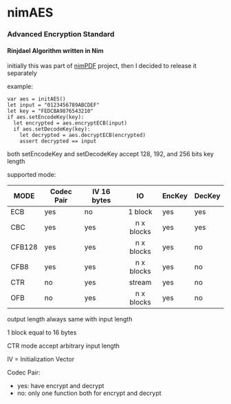 # **nimAES**
### Advanced Encryption Standard
#### Rinjdael Algorithm written in Nim

initially this was part of [nimPDF](https://github.com/jangko/nimpdf) project, then I decided to release it separately

example:

```nimrod
var aes = initAES()
let input = "0123456789ABCDEF"
let key = "FEDCBA9876543210"
if aes.setEncodeKey(key):
  let encrypted = aes.encryptECB(input)
  if aes.setDecodeKey(key):
    let decrypted = aes.decryptECB(encrypted)
    assert decrypted == input
```

both setEncodeKey and setDecodeKey accept 128, 192, and 256 bits key length

supported mode:

| MODE | Codec Pair | IV 16 bytes | IO | EncKey | DecKey |
|--------|------------|-------------|:----------:|--------|--------|
| ECB | yes | no | 1 block | yes | yes |
| CBC | yes | yes | n x blocks | yes | yes |
| CFB128 | yes | yes | n x blocks | yes | no |
| CFB8 | yes | yes | n x blocks | yes | no |
| CTR | no | yes | stream | yes | no |
| OFB | no | yes | n x blocks | yes | no |

output length always same with input length

1 block equal to 16 bytes

CTR mode accept arbitrary input length

IV = Initialization Vector

Codec Pair:

 - yes: have encrypt and decrypt
 - no: only one function both for encrypt and decrypt